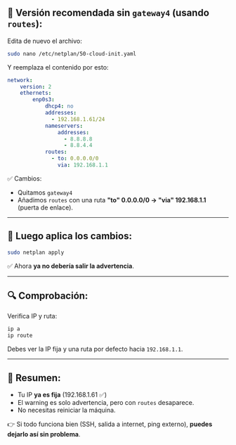 
## 📝 **Versión recomendada sin `gateway4` (usando `routes`):**

Edita de nuevo el archivo:

```bash
sudo nano /etc/netplan/50-cloud-init.yaml
```

Y reemplaza el contenido por esto:

```yaml
network:
    version: 2
    ethernets:
        enp0s3:
            dhcp4: no
            addresses:
              - 192.168.1.61/24
            nameservers:
                addresses:
                  - 8.8.8.8
                  - 8.8.4.4
            routes:
              - to: 0.0.0.0/0
                via: 192.168.1.1
```

✅ Cambios:

* Quitamos `gateway4`
* Añadimos `routes` con una ruta **"to" 0.0.0.0/0 → "via" 192.168.1.1** (puerta de enlace).

---

## 🚀 **Luego aplica los cambios:**

```bash
sudo netplan apply
```

✅ Ahora **ya no debería salir la advertencia**.

---

## 🔍 **Comprobación:**

Verifica IP y ruta:

```bash
ip a
ip route
```

Debes ver la IP fija y una ruta por defecto hacia `192.168.1.1`.

---

## 🎉 **Resumen:**

* Tu IP **ya es fija** (192.168.1.61 ✅)
* El warning es solo advertencia, pero con `routes` desaparece.
* No necesitas reiniciar la máquina.

👉 Si todo funciona bien (SSH, salida a internet, ping externo), **puedes dejarlo así sin problema**.
